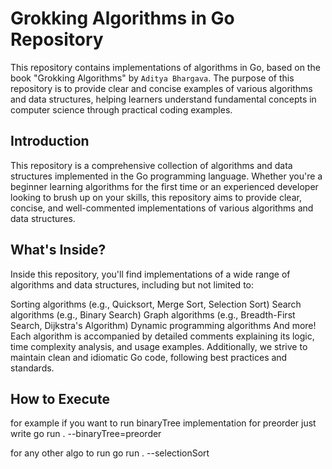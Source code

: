 # Grokking Algorithms in Go Repository

This repository contains implementations of algorithms in Go, based on the book "Grokking Algorithms" by `Aditya Bhargava`. The purpose of this repository is to provide clear and concise examples of various algorithms and data structures, helping learners understand fundamental concepts in computer science through practical coding examples.

## Introduction

This repository is a comprehensive collection of algorithms and data structures implemented in the Go programming language. Whether you're a beginner learning algorithms for the first time or an experienced developer looking to brush up on your skills, this repository aims to provide clear, concise, and well-commented implementations of various algorithms and data structures.

## What's Inside?
Inside this repository, you'll find implementations of a wide range of algorithms and data structures, including but not limited to:

Sorting algorithms (e.g., Quicksort, Merge Sort, Selection Sort)
Search algorithms (e.g., Binary Search)
Graph algorithms (e.g., Breadth-First Search, Dijkstra's Algorithm)
Dynamic programming algorithms
And more!
Each algorithm is accompanied by detailed comments explaining its logic, time complexity analysis, and usage examples. Additionally, we strive to maintain clean and idiomatic Go code, following best practices and standards.


## How to Execute 
for example if you want to run binaryTree implementation for preorder just write
go run . --binaryTree=preorder

for any other algo to run 
go run . --selectionSort